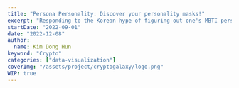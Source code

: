 ```yaml
---
title: "Persona Personality: Discover your personality masks!"
excerpt: "Responding to the Korean hype of figuring out one's MBTI personality, I created an Enneagram-based personality test for figuring out the personality of my acquaintances. Different from previous services, this test is focused on finding the personality of others."
startDate: "2022-09-01"
date: "2022-12-08"
author:
  name: Kim Dong Hun
keyword: "Crypto"
categories: ["data-visualization"]
coverImg: "/assets/project/cryptogalaxy/logo.png"
WIP: true
---
```

